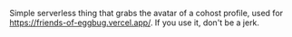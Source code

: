 Simple serverless thing that grabs the avatar of a cohost profile, used for https://friends-of-eggbug.vercel.app/.
If you use it, don't be a jerk.
